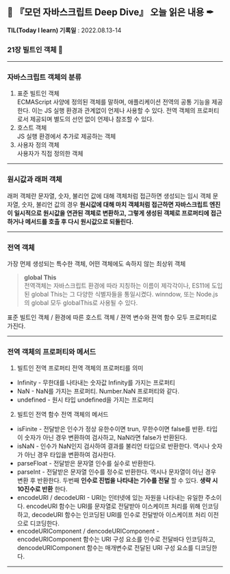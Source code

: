 ## 📕 『모던 자바스크립트 Deep Dive』 오늘 읽은 내용 ✒

**TIL(Today I learn) 기록일** : 2022.08.13-14

### 21장 빌트인 객체 📑
---
### 자바스크립트 객체의 분류
1. 표준 빌트인 객체<br>
ECMAScript 사양에 정의된 객체를 말하며, 애플리케이션 전역의 공통 기능을 제공한다. 이는 JS 실행 환경과 관계없이 언제나 사용할 수 있다. 전역 객체의 프로퍼티로서 제공되며 별도의 선언 없이 언제나 참조할 수 있다.
2. 호스트 객체<br>
JS 실행 환경에서 추가로 제공하는 객체
3. 사용자 정의 객체<br>
사용자가 직접 정의한 객체

---
### 원시값과 래퍼 객체
래퍼 객체란 문자열, 숫자, 불리언 값에 대해 객체처럼 접근하면 생성되는 임시 객체
문자열, 숫자, 불리언 값의 경우 __원시값에 대해 마치 객체처럼 접근하면 자바스크립트 엔진이 일시적으로 원시값을 연관된 객체로 변환하고, 그렇게 생성된 객체로 프로퍼티에 접근하거나 메서드를 호출 후 다시 원시값으로 되돌린다.__

---
### 전역 객체
가장 먼제 생성되는 특수한 객체, 어떤 객체에도 속하지 않는 최상위 객체

>__global This__<br>
 전역객체는 자바스크립트 환경에 따라 지칭하는 이름이 제각각이나, ES11에 도입된 global This는 그 다양한 식별자들을 통일시켰다. winndow, 또는 Node.js의 global 모두 globalThis로 사용될 수 있다.

표준 빌트인 객체 / 환경에 따른 호스트 객체 / 젼역 변수와 젼역 함수
모두 프로퍼티로 가진다.

---
### 전역 객체의 프로퍼티와 메서드
1. 빌트인 전역 프로퍼티
전역 객체의 프로퍼티를 의미
- Infinity - 무한대를 나타내는 숫자값 Infinity를 가지는 프로퍼티
- NaN - NaN를 가지는 프로퍼티. Number.NaN 프로퍼티와 같다.
- undefined - 원시 타입 undefined을 가지는 프로퍼티

2. 빌트인 전역 함수
전역 객체의 메서드
- isFinite - 전달받은 인수가 정상 유한수이면 trun, 무한수이면 false를 반환. 타입이 숫자가 아닌 경우 변환하여 검사하고, NaN라면 false가 반환된다.
- isNaN - 인수가 NaN인지 검사하여 결과를 불리언 타입으로 반환한다. 역시나 숫자가 아닌 경우 타입을 변환하여 검사한다.
- parseFloat - 전달받은 문자열 인수를 실수로 반환한다.
- parseInt - 전달받은 문자열 인수를 정수로 반환한다. 역시나 문자열이 아닌 경우 변환 후 반환한다. 두번째 __인수로 진법을 나타내는 기수를 전달__ 할 수 있다. __생략 시 10진수로 반환__ 한다.
- encodeURI / decodeURI - URI는 인터넷에 있는 자원을 나타내는 유일한 주소이다. encodeURI 함수는 URI를 문자열로 전달받아 이스케이프 처리를 위해 인코딩하고, decodeURI 함수는 인코딩된 URI를 인수로 전달받아 이스케이프 처리 이전으로 디코딩한다.
- encodeURIComponent / dencodeURIComponent - encodeURIComponent 함수는 URI 구성 요소를 인수로 전달바다 인코딩하고, dencodeURIComponent 함수는 매개변수로 전달된 URI 구성 요소를 디코딩한다.

---